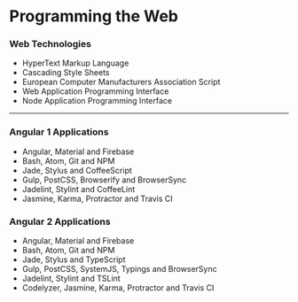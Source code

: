 # Programming the Web

### Web Technologies
* HyperText Markup Language
* Cascading Style Sheets
* European Computer Manufacturers Association Script
* Web Application Programming Interface
* Node Application Programming Interface

***

### Angular 1 Applications
* Angular, Material and Firebase
* Bash, Atom, Git and NPM
* Jade, Stylus and CoffeeScript
* Gulp, PostCSS, Browserify and BrowserSync
* Jadelint, Stylint and CoffeeLint
* Jasmine, Karma, Protractor and Travis CI

### Angular 2 Applications
* Angular, Material and Firebase
* Bash, Atom, Git and NPM
* Jade, Stylus and TypeScript
* Gulp, PostCSS, SystemJS, Typings and BrowserSync
* Jadelint, Stylint and TSLint
* Codelyzer, Jasmine, Karma, Protractor and Travis CI
